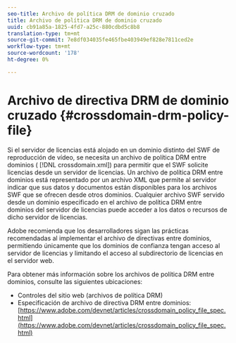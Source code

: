 ```yaml
---
seo-title: Archivo de política DRM de dominio cruzado
title: Archivo de política DRM de dominio cruzado
uuid: cb91a85a-1825-4fd7-a25c-880cdbd5c8b8
translation-type: tm+mt
source-git-commit: 7e8df034035fe465fbe403949ef828e7811ced2e
workflow-type: tm+mt
source-wordcount: '178'
ht-degree: 0%

---
```



# Archivo de directiva DRM de dominio cruzado {#crossdomain-drm-policy-file}

Si el servidor de licencias está alojado en un dominio distinto del SWF de reproducción de vídeo, se necesita un archivo de política DRM entre dominios ( [!DNL crossdomain.xml]) para permitir que el SWF solicite licencias desde un servidor de licencias. Un archivo de política DRM entre dominios está representado por un archivo XML que permite al servidor indicar que sus datos y documentos están disponibles para los archivos SWF que se ofrecen desde otros dominios. Cualquier archivo SWF servido desde un dominio especificado en el archivo de política DRM entre dominios del servidor de licencias puede acceder a los datos o recursos de dicho servidor de licencias.

Adobe recomienda que los desarrolladores sigan las prácticas recomendadas al implementar el archivo de directivas entre dominios, permitiendo únicamente que los dominios de confianza tengan acceso al servidor de licencias y limitando el acceso al subdirectorio de licencias en el servidor web.

Para obtener más información sobre los archivos de política DRM entre dominios, consulte las siguientes ubicaciones:

* Controles del sitio web (archivos de política DRM)
* Especificación de archivo de directiva DRM entre dominios: [https://www.adobe.com/devnet/articles/crossdomain_policy_file_spec.html](https://www.adobe.com/devnet/articles/crossdomain_policy_file_spec.html)

